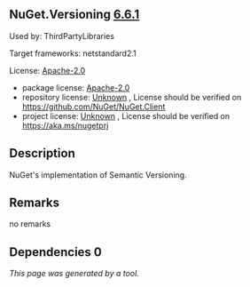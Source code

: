 NuGet.Versioning [6.6.1](https://www.nuget.org/packages/NuGet.Versioning/6.6.1)
--------------------

Used by: ThirdPartyLibraries

Target frameworks: netstandard2.1

License: [Apache-2.0](../../../../licenses/apache-2.0) 

- package license: [Apache-2.0](https://licenses.nuget.org/Apache-2.0) 
- repository license: [Unknown](https://github.com/NuGet/NuGet.Client) , License should be verified on https://github.com/NuGet/NuGet.Client
- project license: [Unknown](https://aka.ms/nugetprj) , License should be verified on https://aka.ms/nugetprj

Description
-----------
NuGet's implementation of Semantic Versioning.

Remarks
-----------
no remarks


Dependencies 0
-----------


*This page was generated by a tool.*